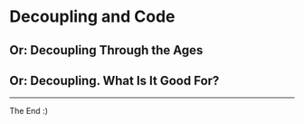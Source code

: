 # Decoupling and Code
<h2 class="fragment">Or: Decoupling Through the Ages</h2>
<h2 class="fragment">Or: Decoupling. What Is It Good For?</h2>

---

The End :)
